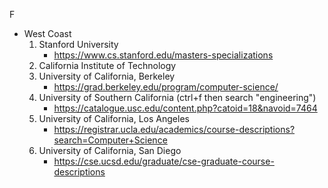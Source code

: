 F
- West Coast
	1. Stanford University
		- https://www.cs.stanford.edu/masters-specializations
	1. California Institute of Technology
	2. University of California, Berkeley
		- https://grad.berkeley.edu/program/computer-science/
	3. University of Southern California (ctrl+f then search "engineering")
		- https://catalogue.usc.edu/content.php?catoid=18&navoid=7464
	4. University of California, Los Angeles
		- https://registrar.ucla.edu/academics/course-descriptions?search=Computer+Science
	5. University of California, San Diego
		- https://cse.ucsd.edu/graduate/cse-graduate-course-descriptions